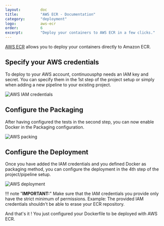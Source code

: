 ```yaml
---
layout:         doc
title:          "AWS ECR - Documentation"
category:       "deployment"
logo:           aws-ecr
order:          6
excerpt:        "Deploy your containers to AWS ECR in a few clicks."
---
```


[AWS ECR](https://aws.amazon.com/ecr) allows you to deploy your containers directly to Amazon ECR.

## Specify your AWS credentials
To deploy to your AWS account, continuousphp needs an IAM key and secret. You can specify them in the 1st step of the project
setup or simply when adding a new pipeline to your existing project.

![AWS IAM credentials](/assets/doc/deployment/aws-ecr/iam-credentials.png)

## Configure the Packaging
After having configured the tests in the second step, you can now enable Docker in the Packaging configuration.

![AWS packing](/assets/doc/deployment/aws-ecr/packaging.png)

## Configure the Deployment
Once you have added the IAM credentials and you defined Docker as packaging method, you can configure the deployment in the 4th step of the project/pipeline setup.

![AWS deployment](/assets/doc/deployment/aws-ecr/destination.png)

!!! note "**IMPORTANT:**"
    Make sure that the IAM credentials you provide only have the strict minimum of permissions.
    Example: The provided IAM credentials shouldn't be able to erase your ECR repository.

And that's it ! You just configured your Dockerfile to be deployed with AWS ECR.